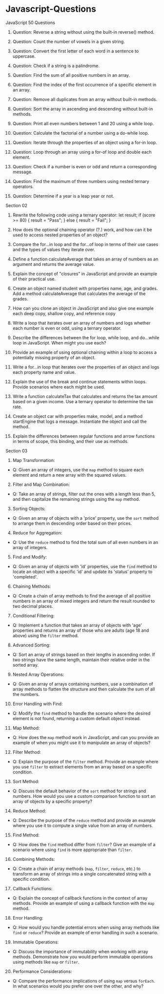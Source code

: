 # Javascript-Questions
JavaScript 50 Questions
1. Question: Reverse a string without using the built-in reverse() method.

2. Question: Count the number of vowels in a given string.

3. Question: Convert the first letter of each word in a sentence to uppercase.

4. Question: Check if a string is a palindrome.

5. Question: Find the sum of all positive numbers in an array.

6. Question: Find the index of the first occurrence of a specific element in an array.

7. Question: Remove all duplicates from an array without built-in methods.

8. Question: Sort the array in ascending and descending without built-in methods.

9. Question: Print all even numbers between 1 and 20 using a while loop.

10. Question: Calculate the factorial of a number using a do-while loop.

11. Question: Iterate through the properties of an object using a for-in loop.

12. Question: Loop through an array using a for-of loop and double each element.

13. Question: Check if a number is even or odd and return a corresponding message.

14. Question: Find the maximum of three numbers using nested ternary operators.

15. Question: Determine if a year is a leap year or not.

Section 02

1. Rewrite the following code using a ternary operator:
let result;
if (score >= 80) {
    result = "Pass";
} else {
    result = "Fail";
}

2. How does the optional chaining operator (?.) work, and how can it be used to access nested properties of an object?

3. Compare the for...in loop and the for...of loop in terms of their use cases and the types of values they iterate over.

4. Define a function calculateAverage that takes an array of numbers as an argument and returns the average value.

5. Explain the concept of "closures" in JavaScript and provide an example of their practical use.

6. Create an object named student with properties name, age, and grades. Add a method calculateAverage that calculates the average of the grades.

7. How can you clone an object in JavaScript and also give one example each deep copy, shallow copy, and reference copy

8. Write a loop that iterates over an array of numbers and logs whether each number is even or odd, using a ternary operator.

9. Describe the differences between the for loop, while loop, and do...while loop in JavaScript. When might you use each?

10. Provide an example of using optional chaining within a loop to access a potentially missing property of an object.

11. Write a for...in loop that iterates over the properties of an object and logs each property name and value.

12. Explain the use of the break and continue statements within loops. Provide scenarios where each might be used.

13. Write a function calculateTax that calculates and returns the tax amount based on a given income. Use a ternary operator to determine the tax rate.

14. Create an object car with properties make, model, and a method startEngine that logs a message. Instantiate the object and call the method.

15. Explain the differences between regular functions and arrow functions in terms of scope, this binding, and their use as methods.

Section 03
1. Map Transformation:
- Q: Given an array of integers, use the `map` method to square each element and return a new array with the squared values.

2. Filter and Map Combination:
- Q: Take an array of strings, filter out the ones with a length less than 5, and then capitalize the remaining strings using the `map` method.

3. Sorting Objects:
- Q: Given an array of objects with a 'price' property, use the `sort` method to arrange them in descending order based on their prices.

4. Reduce for Aggregation:
- Q: Use the `reduce` method to find the total sum of all even numbers in an array of integers.

5. Find and Modify:
- Q: Given an array of objects with 'id' properties, use the `find` method to locate an object with a specific 'id' and update its 'status' property to 'completed'.

6. Chaining Methods:
- Q: Create a chain of array methods to find the average of all positive numbers in an array of mixed integers and return the result rounded to two decimal places.

7. Conditional Filtering:
- Q: Implement a function that takes an array of objects with 'age' properties and returns an array of those who are adults (age 18 and above) using the `filter` method.

8. Advanced Sorting:
- Q: Sort an array of strings based on their lengths in ascending order. If two strings have the same length, maintain their relative order in the sorted array.

9. Nested Array Operations:
- Q: Given an array of arrays containing numbers, use a combination of array methods to flatten the structure and then calculate the sum of all the numbers.

10. Error Handling with Find:
- Q: Modify the `find` method to handle the scenario where the desired element is not found, returning a custom default object instead.

11. Map Method:
- Q: How does the `map` method work in JavaScript, and can you provide an example of when you might use it to manipulate an array of objects?

12. Filter Method:
- Q: Explain the purpose of the `filter` method. Provide an example where you use `filter` to extract elements from an array based on a specific condition.

13. Sort Method:
- Q: Discuss the default behavior of the `sort` method for strings and numbers. How would you use a custom comparison function to sort an array of objects by a specific property?

14. Reduce Method:
- Q: Describe the purpose of the `reduce` method and provide an example where you use it to compute a single value from an array of numbers.

15. Find Method:
- Q: How does the `find` method differ from `filter`? Give an example of a scenario where using `find` is more appropriate than `filter`.

16. Combining Methods:
- Q: Create a chain of array methods (`map`, `filter`, `reduce`, etc.) to transform an array of strings into a single concatenated string with a specific condition.

17. Callback Functions:
- Q: Explain the concept of callback functions in the context of array methods. Provide an example of using a callback function with the `map` method.

18. Error Handling:
- Q: How would you handle potential errors when using array methods like `find` or `reduce`? Provide an example of error handling in such a scenario.

19. Immutable Operations:
- Q: Discuss the importance of immutability when working with array methods. Demonstrate how you would perform immutable operations using methods like `map` or `filter`.

20. Performance Considerations:
- Q: Compare the performance implications of using `map` versus `forEach`. In what scenarios would you prefer one over the other, and why?
